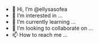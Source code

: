- 👋 Hi, I’m @ellysasofea
- 👀 I’m interested in ...
- 🌱 I’m currently learning ...
- 💞️ I’m looking to collaborate on ...
- 📫 How to reach me ...

<!---
ellysasofea/ellysasofea is a ✨ special ✨ repository because its `README.md` (this file) appears on your GitHub profile.
You can click the Preview link to take a look at your changes.
--->
